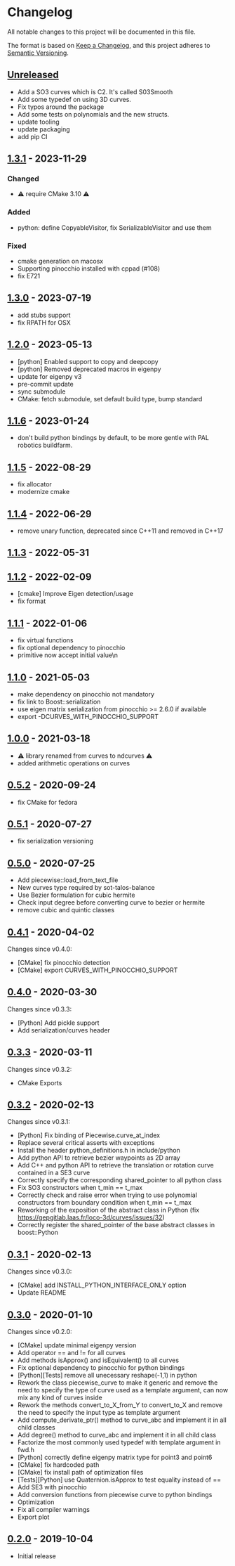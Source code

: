 # Changelog

All notable changes to this project will be documented in this file.

The format is based on [Keep a Changelog](https://keepachangelog.com/en/1.0.0/),
and this project adheres to [Semantic Versioning](https://semver.org/spec/v2.0.0.html).

## [Unreleased]

- Add a SO3 curves which is C2. It's called S03Smooth
- Add some typedef on using 3D curves.
- Fix typos around the package
- Add some tests on polynomials and the new structs.
- update tooling
- update packaging
- add pip CI

## [1.3.1] - 2023-11-29

### Changed

- ⚠️ require CMake 3.10 ⚠️

### Added

- python: define CopyableVisitor, fix SerializableVisitor and use them

### Fixed

- cmake generation on macosx
- Supporting pinocchio installed with cppad (#108)
- fix E721

## [1.3.0] - 2023-07-19

- add stubs support
- fix RPATH for OSX

## [1.2.0] - 2023-05-13

- [python] Enabled support to copy and deepcopy
- [python] Removed deprecated macros in eigenpy
- update for eigenpy v3
- pre-commit update
- sync submodule
- CMake: fetch submodule, set default build type, bump standard

## [1.1.6] - 2023-01-24

- don't build python bindings by default, to be more gentle with PAL robotics buildfarm.

## [1.1.5] - 2022-08-29

- fix allocator
- modernize cmake

## [1.1.4] - 2022-06-29

- remove unary function, deprecated since C++11 and removed in C++17

## [1.1.3] - 2022-05-31

## [1.1.2] - 2022-02-09

- [cmake] Improve Eigen detection/usage
- fix format

## [1.1.1] - 2022-01-06

- fix virtual functions
- fix optional dependency to pinocchio
- primitive now accept initial value\n

## [1.1.0] - 2021-05-03

- make dependency on pinocchio not mandatory
- fix link to Boost::serialization
- use eigen matrix serialization from pinocchio >= 2.6.0 if available
- export -DCURVES_WITH_PINOCCHIO_SUPPORT


## [1.0.0] - 2021-03-18

- ⚠️ library renamed from curves to ndcurves ⚠️
- added arithmetic operations on curves

## [0.5.2] - 2020-09-24

- fix CMake for fedora

## [0.5.1] - 2020-07-27

- fix serialization versioning

## [0.5.0] - 2020-07-25

- Add piecewise::load_from_text_file
- New curves type required by sot-talos-balance
- Use Bezier formulation for cubic hermite
- Check input degree before converting curve to bezier or hermite
- remove cubic and quintic classes


## [0.4.1] - 2020-04-02

Changes since v0.4.0:
- [CMake] fix pinocchio detection
- [CMake] export CURVES_WITH_PINOCCHIO_SUPPORT

## [0.4.0] - 2020-03-30

Changes since v0.3.3:
- [Python] Add pickle support
- Add serialization/curves header

## [0.3.3] - 2020-03-11

Changes since v0.3.2:
- CMake Exports


## [0.3.2] - 2020-02-13

Changes since v0.3.1:
- [Python] Fix binding of Piecewise.curve_at_index
- Replace several critical asserts with exceptions
- Install the header python_definitions.h in include/python
- Add python API to retrieve bezier waypoints as 2D array
- Add C++ and python API to retrieve the translation or rotation curve contained in a SE3 curve
- Correctly specify the corresponding shared_pointer to all python class
- Fix SO3 constructors when t_min == t_max
- Correctly check and raise error when trying to use polynomial constructors from boundary condition when t_min == t_max
- Reworking of the exposition of the abstract class in Python (fix  https://gepgitlab.laas.fr/loco-3d/curves/issues/32)
- Correctly register the shared_pointer of the base abstract classes in boost::Python


## [0.3.1] - 2020-02-13

Changes since v0.3.0:
- [CMake] add INSTALL_PYTHON_INTERFACE_ONLY option
- Update README

## [0.3.0] - 2020-01-10

Changes since v0.2.0:
- [CMake] update minimal eigenpy version
- Add operator == and != for all curves
- Add methods isApprox() and isEquivalent() to all curves
- Fix optional dependency to pinocchio for python bindings
- [Python][Tests] remove all unecessary reshape(-1,1) in python
- Rework the class piecewise_curve to make it generic and remove the need to specify the type of curve used as a template argument, can now mix any kind of curves inside
- Rework the methods convert_to_X_from_Y to convert_to_X and remove the need to specify the input type as template argument
- Add compute_derivate_ptr() method to curve_abc and implement it in all child classes
- Add degree() method to curve_abc and implement it in all child class
- Factorize the most commonly used typedef with template argument in fwd.h
- [Python] correctly define eigenpy matrix type for point3 and point6
- [CMake] fix hardcoded path
- [CMake] fix install path of optimization files
- [Tests][Python] use Quaternion.isApprox to test equality instead of ==
- Add SE3 with pinocchio
- Add conversion functions from piecewise curve to python bindings
- Optimization
- Fix all compiler warnings
- Export plot

## [0.2.0] - 2019-10-04

- Initial release

[Unreleased]: https://github.com/loco-3d/ndcurves/compare/v1.3.1...HEAD
[1.3.1]: https://github.com/loco-3d/ndcurves/compare/v1.3.0...v1.3.1
[1.3.0]: https://github.com/loco-3d/ndcurves/compare/v1.2.0...v1.3.0
[1.2.0]: https://github.com/loco-3d/ndcurves/compare/v1.1.6...v1.2.0
[1.1.6]: https://github.com/loco-3d/ndcurves/compare/v1.1.5...v1.1.6
[1.1.5]: https://github.com/loco-3d/ndcurves/compare/v1.1.4...v1.1.5
[1.1.4]: https://github.com/loco-3d/ndcurves/compare/v1.1.3...v1.1.4
[1.1.3]: https://github.com/loco-3d/ndcurves/compare/v1.1.2...v1.1.3
[1.1.2]: https://github.com/loco-3d/ndcurves/compare/v1.1.1...v1.1.2
[1.1.1]: https://github.com/loco-3d/ndcurves/compare/v1.1.0...v1.1.1
[1.1.0]: https://github.com/loco-3d/ndcurves/compare/v1.0.0...v1.1.0
[1.0.0]: https://github.com/loco-3d/ndcurves/compare/v0.5.2...v1.0.0
[0.5.2]: https://github.com/loco-3d/ndcurves/compare/v0.5.1...v0.5.2
[0.5.1]: https://github.com/loco-3d/ndcurves/compare/v0.5.0...v0.5.1
[0.5.0]: https://github.com/loco-3d/ndcurves/compare/v0.4.1...v0.5.0
[0.4.1]: https://github.com/loco-3d/ndcurves/compare/v0.4.0...v0.4.1
[0.4.0]: https://github.com/loco-3d/ndcurves/compare/v0.3.3...v0.4.0
[0.3.3]: https://github.com/loco-3d/ndcurves/compare/v0.3.2...v0.3.3
[0.3.2]: https://github.com/loco-3d/ndcurves/compare/v0.3.1...v0.3.2
[0.3.1]: https://github.com/loco-3d/ndcurves/compare/v0.3.0...v0.3.1
[0.3.0]: https://github.com/loco-3d/ndcurves/compare/v0.2.0...v0.3.0
[0.2.0]: https://github.com/loco-3d/ndcurves/releases/tag/v0.2.0
